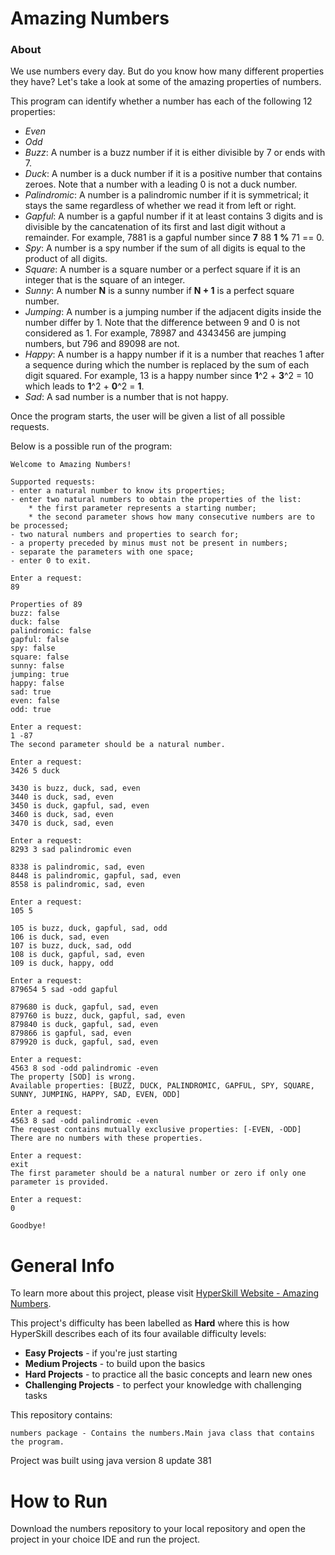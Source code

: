 # Amazing Numbers

### About

We use numbers every day. But do you know how many different properties they have? 
Let's take a look at some of the amazing properties of numbers. 

This program can identify whether a number has each of the following 12 properties:
- *Even*
- *Odd*
- *Buzz*: A number is a buzz number if it is either divisible by 7 or ends with 7.
- *Duck*: A number is a duck number if it is a positive number that contains zeroes. Note that a number with a leading 0 is not a duck number.
- *Palindromic*: A number is a palindromic number if it is symmetrical; it stays the same regardless of whether we read it from left or right.
- *Gapful*: A number is a gapful number if it at least contains 3 digits and is divisible by the cancatenation of its first and last digit without a remainder. For example, 7881 is a gapful number since __7__ 88 __1__ __%__ 71 == 0.
- *Spy*: A number is a spy number if the sum of all digits is equal to the product of all digits.
- *Square*: A number is a square number or a perfect square if it is an integer that is the square of an integer.
- *Sunny*: A number __N__ is a sunny number if __N + 1__ is a perfect square number.
- *Jumping*: A number is a jumping number if the adjacent digits inside the number differ by 1. Note that the difference between 9 and 0 is not considered as 1. For example, 78987 and 4343456 are jumping numbers, but 796 and 89098 are not.
- *Happy*: A number is a happy number if it is a number that reaches 1 after a sequence during which the number is replaced by the sum of each digit squared. For example, 13 is a happy number since __1__^2 + __3__^2 = 10 which leads to __1__^2 + __0__^2 = __1__.
- *Sad*: A sad number is a number that is not happy.

Once the program starts, the user will be given a list of all possible requests.

Below is a possible run of the program:


    Welcome to Amazing Numbers!

    Supported requests:
    - enter a natural number to know its properties;
    - enter two natural numbers to obtain the properties of the list:
        * the first parameter represents a starting number;
        * the second parameter shows how many consecutive numbers are to be processed;
    - two natural numbers and properties to search for;
    - a property preceded by minus must not be present in numbers;
    - separate the parameters with one space;
    - enter 0 to exit.

    Enter a request:
    89

    Properties of 89
    buzz: false
    duck: false
    palindromic: false
    gapful: false
    spy: false
    square: false
    sunny: false
    jumping: true
    happy: false
    sad: true
    even: false
    odd: true

    Enter a request:
    1 -87
    The second parameter should be a natural number.

    Enter a request:
    3426 5 duck

    3430 is buzz, duck, sad, even
    3440 is duck, sad, even
    3450 is duck, gapful, sad, even
    3460 is duck, sad, even
    3470 is duck, sad, even

    Enter a request:
    8293 3 sad palindromic even

    8338 is palindromic, sad, even
    8448 is palindromic, gapful, sad, even
    8558 is palindromic, sad, even

    Enter a request:
    105 5

    105 is buzz, duck, gapful, sad, odd
    106 is duck, sad, even
    107 is buzz, duck, sad, odd
    108 is duck, gapful, sad, even
    109 is duck, happy, odd

    Enter a request:
    879654 5 sad -odd gapful

    879680 is duck, gapful, sad, even
    879760 is buzz, duck, gapful, sad, even
    879840 is duck, gapful, sad, even
    879866 is gapful, sad, even
    879920 is duck, gapful, sad, even

    Enter a request:
    4563 8 sod -odd palindromic -even
    The property [SOD] is wrong.
    Available properties: [BUZZ, DUCK, PALINDROMIC, GAPFUL, SPY, SQUARE, SUNNY, JUMPING, HAPPY, SAD, EVEN, ODD]

    Enter a request:
    4563 8 sad -odd palindromic -even
    The request contains mutually exclusive properties: [-EVEN, -ODD]
    There are no numbers with these properties.

    Enter a request:
    exit
    The first parameter should be a natural number or zero if only one parameter is provided.

    Enter a request:
    0

    Goodbye!

# General Info

To learn more about this project, please visit
[HyperSkill Website - Amazing Numbers](https://hyperskill.org/projects/184).

This project's difficulty has been labelled as __Hard__ where this is how
HyperSkill describes each of its four available difficulty levels:

- __Easy Projects__ - if you're just starting
- __Medium Projects__ - to build upon the basics
- __Hard Projects__ - to practice all the basic concepts and learn new ones
- __Challenging Projects__ - to perfect your knowledge with challenging tasks

This repository contains:

    numbers package - Contains the numbers.Main java class that contains the program.

Project was built using java version 8 update 381

# How to Run

Download the numbers repository to your local repository and open the project in your choice IDE and run the project.
